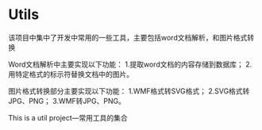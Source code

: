 Utils
=====
该项目中集中了开发中常用的一些工具，主要包括word文档解析，和图片格式转换

Word文档解析中主要实现以下功能：
1.提取word文档的内容存储到数据库；
2.用特定格式的标示符替换文档中的图片。

图片格式转换部分主要实现以下功能：
1.WMF格式转SVG格式；
2.SVG格式转JPG、PNG；
3.WMF转JPG、PNG。

This is a util project—常用工具的集合
